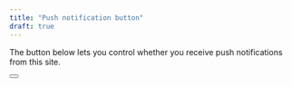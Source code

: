 ```yaml
---
title: "Push notification button"
draft: true
---
```


The button below lets you control whether you receive push notifications from this site.

<button id="receive_notifications"></button>

<script>
const button = document.getElementById("receive_notifications");
button.addEventListener("click", (ev) => {
  "You're not receiving notifications. Click to receive notifications."
});
</script>
